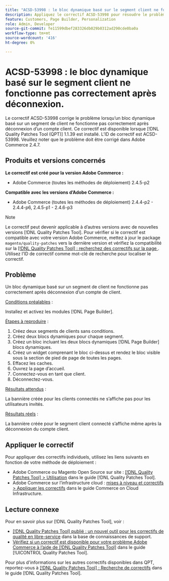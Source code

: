 ```yaml
---
title: "ACSD-53998 : le bloc dynamique basé sur le segment client ne fonctionne pas correctement après déconnexion"
description: Appliquez le correctif ACSD-53998 pour résoudre le problème Adobe Commerce en raison duquel un bloc dynamique basé sur un segment de client ne fonctionne pas correctement après déconnexion d’un compte client.
feature: Customers, Page Builder, Personalization
role: Admin, Developer
source-git-commit: fe11599dbef283326db029b0312ad290cde0ba0a
workflow-type: tm+mt
source-wordcount: '416'
ht-degree: 0%

---
```


# ACSD-53998 : le bloc dynamique basé sur le segment client ne fonctionne pas correctement après déconnexion.

Le correctif ACSD-53998 corrige le problème lorsqu’un bloc dynamique basé sur un segment de client ne fonctionne pas correctement après déconnexion d’un compte client. Ce correctif est disponible lorsque [!DNL Quality Patches Tool (QPT)] 1.1.39 est installé. L’ID de correctif est ACSD-53998. Veuillez noter que le problème doit être corrigé dans Adobe Commerce 2.4.7.

## Produits et versions concernés

**Le correctif est créé pour la version Adobe Commerce :**

* Adobe Commerce (toutes les méthodes de déploiement) 2.4.5-p2

**Compatible avec les versions d’Adobe Commerce :**

* Adobe Commerce (toutes les méthodes de déploiement) 2.4.4-p2 - 2.4.4-p6, 2.4.5-p1 - 2.4.6-p3

>[!NOTE]
>
>Le correctif peut devenir applicable à d’autres versions avec de nouvelles versions [!DNL Quality Patches Tool]. Pour vérifier si le correctif est compatible avec votre version Adobe Commerce, mettez à jour le package `magento/quality-patches` vers la dernière version et vérifiez la compatibilité sur la [[!DNL Quality Patches Tool] : recherchez des correctifs sur la page ](https://experienceleague.adobe.com/tools/commerce-quality-patches/index.html?lang=fr). Utilisez l’ID de correctif comme mot-clé de recherche pour localiser le correctif.

## Problème

Un bloc dynamique basé sur un segment de client ne fonctionne pas correctement après déconnexion d’un compte de client.

<u>Conditions préalables</u> :

Installez et activez les modules [!DNL Page Builder].

<u>Étapes à reproduire</u> :

1. Créez deux segments de clients sans conditions.
1. Créez deux blocs dynamiques pour chaque segment.
1. Créez un bloc incluant les deux blocs dynamiques [!DNL Page Builder] blocs dynamiques.
1. Créez un widget comprenant le bloc ci-dessus et rendez le bloc visible sous la section de pied de page de toutes les pages.
1. Effacez les caches.
1. Ouvrez la page d’accueil.
1. Connectez-vous en tant que client.
1. Déconnectez-vous.

<u>Résultats attendus</u> :

La bannière créée pour les clients connectés ne s’affiche pas pour les utilisateurs invités.

<u>Résultats réels</u> :

La bannière créée pour le segment client connecté s’affiche même après la déconnexion du compte client.

## Appliquer le correctif

Pour appliquer des correctifs individuels, utilisez les liens suivants en fonction de votre méthode de déploiement :

* Adobe Commerce ou Magento Open Source sur site : [[!DNL Quality Patches Tool] > Utilisation](/help/tools/quality-patches-tool/usage.md) dans le guide [!DNL Quality Patches Tool].
* Adobe Commerce sur l’infrastructure cloud : [mises à niveau et correctifs > Appliquer les correctifs](https://experienceleague.adobe.com/docs/commerce-cloud-service/user-guide/develop/upgrade/apply-patches.html?lang=fr) dans le guide Commerce on Cloud Infrastructure.

## Lecture connexe

Pour en savoir plus sur [!DNL Quality Patches Tool], voir :

* [[!DNL Quality Patches Tool] publié : un nouvel outil pour les correctifs de qualité en libre-service](https://experienceleague.adobe.com/fr/docs/commerce-knowledge-base/kb/announcements/commerce-announcements/magento-quality-patches-released-new-tool-to-self-serve-quality-patches) dans la base de connaissances de support.
* [Vérifiez si un correctif est disponible pour votre problème Adobe Commerce à l’aide de  [!DNL Quality Patches Tool]](/help/tools/quality-patches-tool/patches-available-in-qpt/check-patch-for-magento-issue-with-magento-quality-patches.md) dans le guide [!UICONTROL Quality Patches Tool].


Pour plus d&#39;informations sur les autres correctifs disponibles dans QPT, reportez-vous à [[!DNL Quality Patches Tool] : Recherche de correctifs](https://experienceleague.adobe.com/tools/commerce-quality-patches/index.html?lang=fr) dans le guide [!DNL Quality Patches Tool].

